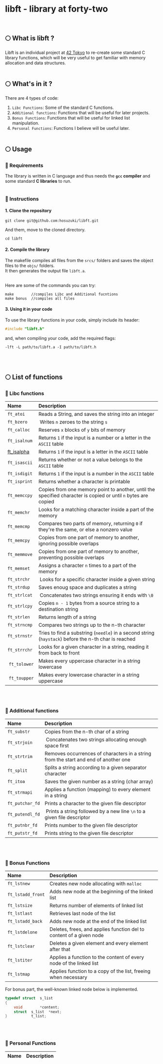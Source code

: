 # libft - library at forty-two
<br>

## 🌕 What is libft ?

Libft is an individual project at [42 Tokyo][1] to re-create some standard C library functions,  which will be very useful to get familiar with memory allocation and data structures.
<br><br>


## 🌕 What's in it ?

There are 4 types of code:

1.  `Libc Functions`: Some of the standard C functions.
2.  `Additional functions`: Functions that will be useful for later projects.
3.  `Bonus Functions`: Functions that will be useful for linked list manipulation.
4.  `Personal Functions`: Functions I believe will be useful later.
<br><br>


## 🌕 Usage

### 🌙 Requirements

The library is written in C language and thus needs the **`gcc` compiler** and some standard **C libraries** to run.
<br><br>

### 🌙 Instructions

#### 1. Clone the repository
```shell
git clone git@github.com:hosuzuki/libft.git
```

And them, move to the cloned directory.
```shell
cd libft
```

#### 2. Compile the library

The makefile compiles all files from the ``srcs/`` folders and saves the object files to the ``objs/`` folders. <br>
It then generates the output file ``libft.a``.
<br><br>

Here are some of the commands you can try:
```
make        //compiles Libc and Additional fucntions
make bonus	//compiles all files
```

#### 3. Using it in your code

To use the library functions in your code, simply include its header:

```C
#include "libft.h"
```

and, when compiling your code, add the required flags:

```shell
-lft -L path/to/libft.a -I path/to/libft.h
```
<br><br>

## 🌕 List of functions

### 🌙 Libc functions

| Name | Description |
| :------ | :--------- |
| ``ft_atoi`` | Reads a String, and saves the string into an integer |
| ``ft_bzero`` | Writes ``n`` zeroes to the string ``s`` |
| ``ft_calloc`` | Reserves ``x`` blocks of ``y`` bits of memory |
| ``ft_isalnum`` | Returns ``1`` if the input is a number or a letter in the ``ASCII`` table |
|  [ft_isalpha](libft/srcs/ft_isalpha.c) | Returns ``1`` if the input is a letter in the ``ASCII`` table |
| ``ft_isascii`` | Returns whether or not a value belongs to the ``ASCII`` table |
| ``ft_isdigit`` | Returns ``1`` if the input is a number in the ``ASCII`` table |
| ``ft_isprint`` | Returns whether a character is printable |
| ``ft_memccpy`` | Copies from one memory point to another, until the specified character is copied or until ``n`` bytes are copied |
| ``ft_memchr`` | Looks for a matching character inside a part of the memory |
| ``ft_memcmp`` | Compares two parts of memory, returning ``0`` if they're the same, or else a nonzero value |
| ``ft_memcpy`` | Copies from one part of memory to another, ignoring possible overlaps |
| ``ft_memmove`` | Copies from one part of memory to another, preventing possible overlaps |
| ``ft_memset`` | Assigns a character ``n`` times to a part of the memory |
| ``ft_strchr`` | Looks for a specific character inside a given string |
| ``ft_strdup`` | Saves enoug space and duplicates a string |
| ``ft_strlcat`` | Concatenates two strings ensuring it ends with ``\0`` |
| ``ft_strlcpy`` | Copies ``n - 1`` bytes from a source string to a destination string |
| ``ft_strlen`` | Returns length of a string |
| ``ft_strncmp`` | Compares two strings up to the n-th character |
| ``ft_strnstr`` | Tries to find a substring (``needle``) in a second string (``haystack``) before the n-th char is reached |
| ``ft_strrchr`` | Looks for a given character in a string, reading it from back to front |
| ``ft_tolower`` | Makes every uppercase character in a string lowercase |
| ``ft_toupper`` | Makes every lowercase character in a string uppercase |

<br><br>

### 🌙 Additional functions

| Name | Description |
| :------ | :--------- |
| ``ft_substr`` | Copies from the n-th char of a string |
| ``ft_strjoin`` | Concatenates two strings allocating enough space first |
| ``ft_strtrim`` | Removes occurrences of characters in a string from the start and end of another one |
| ``ft_split`` | Splits a string according to a given separator character |
| ``ft_itoa`` | Saves the given number as a string (char array) |
| ``ft_strmapi`` | Applies a function (mapping) to every element in a string |
| ``ft_putchar_fd`` | Prints a character to the given file descriptor |
| ``ft_putendl_fd`` | Prints a string followed by a new line ``\n`` to a given file descriptor |
| ``ft_putnbr_fd`` | Prints number to the given file descriptor |
| ``ft_putstr_fd`` | Prints string to the given file descriptor |

<br><br>

### 🌙 Bonus Functions
| Name | Description |
| :------ | :--------- |
| ``ft_lstnew`` | Creates new node allocating with ``malloc`` |
| ``ft_lstadd_front`` | Adds new node at the beginning of the linked list |
| ``ft_lstsize`` | Returns number of elements of linked list |
| ``ft_lstlast`` | Retrieves last node of the list |
| ``ft_lstadd_back`` | Adds new node at the end of the linked list |
| ``ft_lstdelone`` | Deletes, frees, and applies function del to content of a given node |
| ``ft_lstclear`` | Deletes a given element and every element after that |
| ``ft_lstiter`` | Applies a function to the content of every node of the linked list |
| ``ft_lstmap`` | Applies function to a copy of the list, freeing when necessary |

For bonus part, the well-known linked node below is implemented.
```C
typedef	struct	s_list
{
	void		*content;
	struct	s_list	*next;
}			t_list;
```
<br><br>

### 🌙 Personal Functions

| Name | Description |
| :------: | :---------: |
<br><br>


[1]: https://42tokyo.jp/
